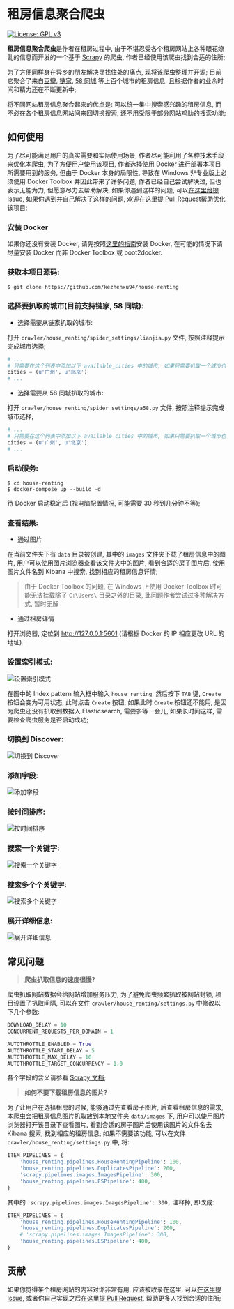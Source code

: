# 租房信息聚合爬虫

[![License: GPL v3](https://img.shields.io/badge/License-GPL%20v3-blue.svg)](https://www.gnu.org/licenses/gpl-3.0)

**租房信息聚合爬虫**是作者在租房过程中, 由于不堪忍受各个租房网站上各种眼花缭乱的信息而开发的一个基于 [Scrapy](https://scrapy.org) 的爬虫, 作者已经使用该爬虫找到合适的住所; 

为了方便同样身在异乡的朋友解决寻找住处的痛点, 现将该爬虫整理并开源; 目前它聚合了来自[豆瓣](https://www.douban.com), [链家](https://lianjia.com), [58 同城](http://58.com) 等上百个城市的租房信息, 且根据作者的业余时间和精力还在不断更新中; 

将不同网站租房信息聚合起来的优点是: 可以统一集中搜索感兴趣的租房信息, 而不必在各个租房信息网站间来回切换搜索, 还不用受限于部分网站鸡肋的搜索功能;

## 如何使用

为了尽可能满足用户的真实需要和实际使用场景, 作者尽可能利用了各种技术手段来优化本爬虫, 为了方便用户使用该项目, 作者选择使用 Docker 进行部署本项目所需要用到的服务, 但由于 Docker 本身的局限性, 导致在 Windows 非专业版上必须使用 Docker Toolbox 并因此带来了许多问题, 作者已经自己尝试解决过, 但也表示无能为力, 但愿意尽力去帮助解决, 如果你遇到这样的问题, 可以[在这里给提 Issue](https://github.com/kezhenxu94/house-renting/issues), 如果你遇到并自己解决了这样的问题, 欢迎[在这里提 Pull Request](https://github.com/kezhenxu94/house-renting/pulls)帮助优化该项目;

### 安装 Docker

如果你还没有安装 Docker, 请先按照[这里的指南](https://www.docker.com/community-edition#/download)安装 Docker, 在可能的情况下请尽量安装 Docker 而非 Docker Toolbox 或 boot2docker.

### 获取本项目源码:

```shell
$ git clone https://github.com/kezhenxu94/house-renting
```

### 选择要扒取的城市(目前支持链家, 58 同城):

- 选择需要从链家扒取的城市:

打开 `crawler/house_renting/spider_settings/lianjia.py` 文件, 按照注释提示完成城市选择;

```python
# ...
# 只需要在这个列表中添加以下 available_cities 中的城市, 如果只需要扒取一个城市也需要使用一个括号包围, 如 (u'广州')
cities = (u'广州', u'北京')
# ...
```

- 选择需要从 58 同城扒取的城市:

打开 `crawler/house_renting/spider_settings/a58.py` 文件, 按照注释提示完成城市选择;

```python
# ...
# 只需要在这个列表中添加以下 available_cities 中的城市, 如果只需要扒取一个城市也需要使用一个括号包围, 如 (u'广州')
cities = (u'广州', u'北京')
# ...
```

### 启动服务:

```shell
$ cd house-renting
$ docker-compose up --build -d
```

待 Docker 启动稳定后 (视电脑配置情况, 可能需要 30 秒到几分钟不等);

### 查看结果:

- 通过图片

在当前文件夹下有 `data` 目录被创建, 其中的 `images` 文件夹下载了租房信息中的图片, 用户可以使用图片浏览器查看该文件夹中的图片, 看到合适的房子图片后, 使用图片文件名到 Kibana 中搜索, 找到相应的租房信息详情;

> 由于 Docker Toolbox 的问题, 在 Windows 上使用 Docker Toolbox 时可能无法挂载除了 `C:\Users\` 目录之外的目录, 此问题作者尝试过多种解决方式, 暂时无解

- 通过租房详情

打开浏览器, 定位到 http://127.0.0.1:5601 (请根据 Docker 的 IP 相应更改 URL 的地址).

### 设置索引模式:

![设置索引模式](screenshot/setting-index-pattern.png)

在图中的 Index pattern 输入框中输入 `house_renting`, 然后按下 `TAB` 键, `Create` 按钮会变为可用状态, 此时点击 `Create` 按钮; 如果此时 `Create` 按钮还不能用, 是因为爬虫还没有扒取到数据入 Elasticsearch, 需要多等一会儿, 如果长时间这样, 需要检查爬虫服务是否启动成功;

### 切换到 Discover:

![切换到 Discover](screenshot/discover.png)

### 添加字段:

![添加字段](screenshot/adding-fields.png)

### 按时间排序:

![按时间排序](screenshot/sorting-by-fields.png)

### 搜索一个关键字:

![搜索一个关键字](screenshot/searching-by-field.png)

### 搜索多个个关键字:

![搜索多个关键字](screenshot/searching-by-fields.png)

### 展开详细信息:

![展开详细信息](screenshot/expanding-doc.png)

## 常见问题

> **爬虫扒取信息的速度很慢?**

爬虫扒取网站数据会给网站增加服务压力, 为了避免爬虫频繁扒取被网站封锁, 项目设置了扒取间隔, 可以在文件 `crawler/house_renting/settings.py` 中修改以下几个参数:

```python
DOWNLOAD_DELAY = 10
CONCURRENT_REQUESTS_PER_DOMAIN = 1

AUTOTHROTTLE_ENABLED = True
AUTOTHROTTLE_START_DELAY = 5
AUTOTHROTTLE_MAX_DELAY = 10
AUTOTHROTTLE_TARGET_CONCURRENCY = 1.0
```

各个字段的含义请参看 [Scrapy 文档](https://doc.scrapy.org/en/latest/topics/autothrottle.html);

> **如何不要下载租房信息的图片?**

为了让用户在选择租房的时候, 能够通过先查看房子图片, 后查看租房信息的需求, 本爬虫会把租房信息图片扒取放到本地文件夹 `data/images` 下, 用户可以使用图片浏览器打开该目录下查看图片, 看到合适的房子图片后使用该图片的文件名去 Kibana 搜索, 找到相应的租房信息; 如果不需要该功能, 可以在文件 `crawler/house_renting/settings.py` 中, 将:

```python
ITEM_PIPELINES = {
	'house_renting.pipelines.HouseRentingPipeline': 100,
	'house_renting.pipelines.DuplicatesPipeline': 200,
	'scrapy.pipelines.images.ImagesPipeline': 300,
	'house_renting.pipelines.ESPipeline': 400,
}
```

其中的 `'scrapy.pipelines.images.ImagesPipeline': 300,` 注释掉, 即改成:

```python
ITEM_PIPELINES = {
	'house_renting.pipelines.HouseRentingPipeline': 100,
	'house_renting.pipelines.DuplicatesPipeline': 200,
	# 'scrapy.pipelines.images.ImagesPipeline': 300,
	'house_renting.pipelines.ESPipeline': 400,
}

```
## 贡献

如果你觉得某个租房网站的内容对你非常有用, 应该被收录在这里, 可以[在这里提 Issue](https://github.com/kezhenxu94/house-renting/issues), 或者你自己实现之后[在这里提 Pull Request](https://github.com/kezhenxu94/house-renting/pulls), 帮助更多人找到合适的住所;
